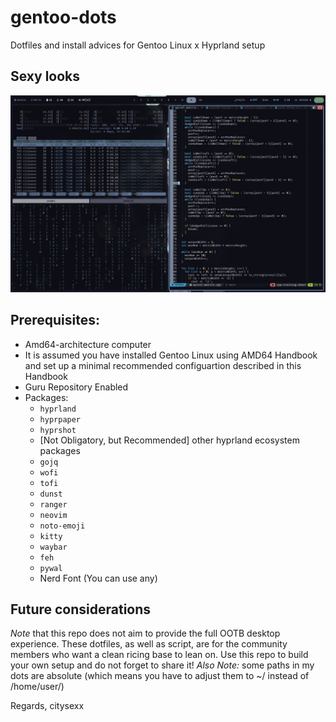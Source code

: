 # gentoo-dots
Dotfiles and install advices for Gentoo Linux x Hyprland setup

## Sexy looks
![alt text](https://github.com/citysexx/gentoo-dots/blob/main/2024-11-03-233347_hyprshot.png?raw=true)

## Prerequisites:
- Amd64-architecture computer
- It is assumed you have installed Gentoo Linux using AMD64 Handbook and set up a minimal recommended configuartion described in this Handbook
- Guru Repository Enabled
- Packages:
    - `hyprland`
    - `hyprpaper`
    - `hyprshot`
    - [Not Obligatory, but Recommended] other hyprland ecosystem packages
    - `gojq`
    - `wofi`
    - `tofi`
    - `dunst`
    - `ranger`
    - `neovim`
    - `noto-emoji`
    - `kitty`
    - `waybar`
    - `feh`
    - `pywal`
    - Nerd Font (You can use any)

## Future considerations
*Note* that this repo does not aim to provide the full OOTB desktop experience. These dotfiles, as well as script, are for the community members who want a clean ricing base to lean on. Use this repo to build your own setup and do not forget to share it!
*Also Note:* some paths in my dots are absolute (which means you have to adjust them to ~/ instead of /home/user/)

Regards, 
citysexx
